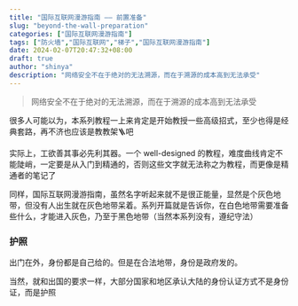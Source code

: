 ```yaml
---
title: "国际互联网漫游指南 —— 前置准备"
slug: "beyond-the-wall-preparation"
categories: ["国际互联网漫游指南"]
tags: ["防火墙","国际互联网","梯子","国际互联网漫游指南"]
date: 2024-02-07T20:47:32+08:00
draft: true
author: "shinya"
description: "网络安全不在于绝对的无法溯源，而在于溯源的成本高到无法承受"
---
```


> 网络安全不在于绝对的无法溯源，而在于溯源的成本高到无法承受

很多人可能以为，本系列教程一上来肯定是开始教授一些高级招式，至少也得是经典套路，再不济也应该是教教架🪜吧

实际上，工欲善其事必先利其器。一个 well-designed 的教程，难度曲线肯定不能陡峭，一定要是从入门到精通的，否则这些文字就无法称之为教程，而更像是精通者的笔记了

同样，国际互联网漫游指南，虽然名字听起来就不是很正能量，显然是个灰色地带，但没有人出生就在灰色地带呆着。系列开篇就是告诉你，在白色地带需要准备些什么，才能进入灰色，乃至于黑色地带（当然本系列没有，遵纪守法）

### 护照

出门在外，身份都是自己给的。但是在合法地带，身份是政府发的。

当然，就和出国的要求一样，大部分国家和地区承认大陆的身份认证方式不是身份证，而是护照

